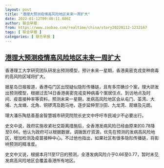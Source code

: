 ```yaml
---
layout: post
title: "港理大预测疫情高风险地区未来一周扩大"
date: 2022-01-12T09:40:11.886Z
author: 联合早报
from: https://www.zaobao.com/realtime/china/story20220112-1232167
tags: [ 联合早报 ]
categories: [ 联合早报 ]
---
```

<!--1641995160000-->
[港理大预测疫情高风险地区未来一周扩大](https://www.zaobao.com/realtime/china/story20220112-1232167)
------

<div>
<p>香港理工大学研究团队研发出预测模型，预计未来一星期，香港奥密克戎变种病毒的高风险区域将扩大。</p><p>据星岛日报报道，香港屯门区出现疑似隐形传播链，且有多宗确诊个案，理大研发出预测模型，根据过去14日香港奥密克戎变种病毒个案居住点、到访地点及时间、疫苗接种率等资料，预测未来一星期，发病高风险地区会从屯门、荃湾、大埔、九龙塘、北角、铜锣湾及跑马地，逐步延伸至沙田、九龙湾、观塘及元朗。</p><p>理大潘乐陶慈善基金智慧城市研究院院长史文中呼吁市民减少不必要出行。</p><section id="imu"><div id="dfp-ad-imu1">        </div></section><p>史文中说，政府实施收紧社交距离措施后，全香港发病风险已经由原来的0.78降至0.66。他认为政府可以根据数据，调拨医疗资源，优先在预测的发病高风险地区，增加检测及疫苗接种中心。不过他也指出，如果社区有很多隐形传播链，将影响预测的精准度。</p><p>史文中又说，根据本月11至17日的预测，全港发病风险介乎0.66至0.77，暂时未见发病高风险地区会覆盖香港所有地区。<br>&nbsp;</p>      <div class="cx_paywall_placeholder" id="sph_cdp_40"></div>
</div>
